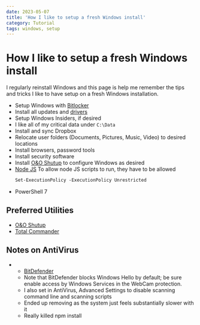 ```yaml
---
date: 2023-05-07
title: 'How I like to setup a fresh Windows install'
category: Tutorial
tags: windows, setup
---
```


# How I like to setup a fresh Windows install

I regularly reinstall Windows and this page is help me remember the tips and tricks I like to have setup on a fresh Windows installation.

- Setup Windows with [Bitlocker](./samsung-bitlocker.md)
- Install all updates and [drivers](../../../reference/drivers/2023.md)
- Setup Windows Insiders, if desired
- I like all of my critical data under `C:\Data`
- Install and sync Dropbox
- Relocate user folders (Documents, Pictures, Music, Video) to desired locations
- Install browsers, password tools
- Install security software
- Install [O&O Shutup](https://www.oo-software.com/en/shutup10) to configure Windows as desired
- [Node JS](https://nodejs.org/en)
  To allow node JS scripts to run, they have to be allowed
  ```ps
  Set-ExecutionPolicy -ExecutionPolicy Unrestricted
  ```
- PowerShell 7

## Preferred Utilities

- [O&O Shutup](https://www.oo-software.com/en/shutup10)
- [Total Commander](https://www.ghisler.com)

## Notes on AntiVirus

- - [BitDefender](https://www.bitdefender.com)
  - Note that BitDefender blocks Windows Hello by default; be sure enable access by Windows Services in the WebCam protection.
  - I also set in AntiVirus, Advanced Settings to disable scanning command line and scanning scripts
  - Ended up removing as the system just feels substantially slower with it
  - Really killed npm install
